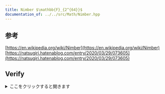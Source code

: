 ```yaml
---
title: Nimber $\mathbb{F}_{2^{64}}$
documentation_of: ../../src/Math/Nimber.hpp
---
```

## 参考
[https://en.wikipedia.org/wiki/Nimber](https://en.wikipedia.org/wiki/Nimber) \
[https://natsugiri.hatenablog.com/entry/2020/03/29/073605](https://natsugiri.hatenablog.com/entry/2020/03/29/073605)
## Verify
<details>
<summary>ここをクリックすると開きます</summary>

<input disabled type="checkbox"> [Codeforces Round #623 (Div. 1, based on VK Cup 2019-2020 - Elimination Round, Engine) F. Bad Cryptography](https://codeforces.com/contest/1314/problem/F) (log)

</details>
